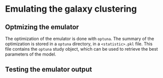 # Emulating the galaxy clustering



## Optmizing the emulator

The optimization of the emulator is done with `optuna`. The summary of the optimization is stored in a `optuna` directory, in a `<statistic>.pkl` file.
This file contains the `optuna` study object, which can be used to retrieve the best parameters of the model.

## Testing the emulator output